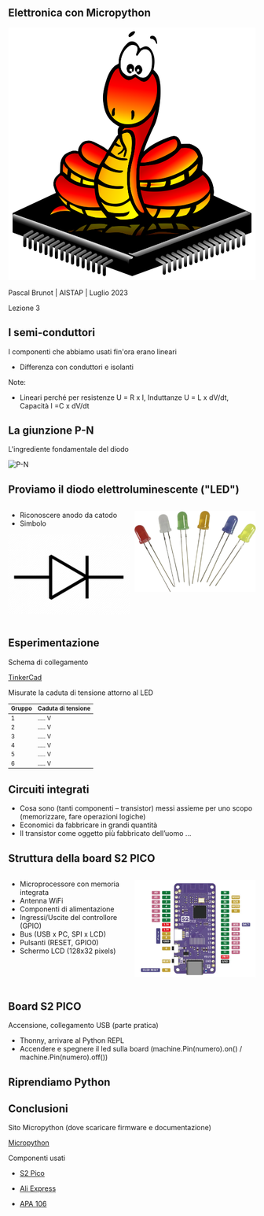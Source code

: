 [comment]: # (THEME = league)
[comment]: # (CODE_THEME = base16/zenburn)
[comment]: # (controls: true)
[comment]: # (keyboard: true)
[comment]: # (markdown: { smartypants: true })
[comment]: # (hash: false)
[comment]: # (respondToHashChanges: false)
[comment]: # (slideNumber: true)


<style>
.reveal h1 { font-size: 2.5em; }
</style>
<style type="text/css">
    :root {
        --r-main-font-size: 32px;
    }
</style>
<style type="text/css">
.twocolumn {
   display: grid;
   grid-template-columns: 1fr 1fr;
   grid-gap: 10px;
   text-align: left;
}
</style>

[comment]: # (!!!)

## Elettronica con Micropython

![Micropython logo](media/micropython-logo.svg) <!-- .element: style="height:250px; max-width:200vw; image-rendering: crisp-edges;" -->

Pascal Brunot | AISTAP | Luglio 2023

Lezione 3

[comment]: # (!!! data-background-color="aqua")

## I semi-conduttori

I componenti che abbiamo usati fin'ora erano lineari

- Differenza con conduttori e isolanti

Note:

- Lineari perché per resistenze U = R x I, Induttanze U = L x dV/dt, Capacità I =C x dV/dt

[comment]: # (!!!)

## La giunzione P-N

L'ingrediente fondamentale del diodo

![P-N](https://www.youtube.com/watch?v=JBtEckh3L9Q&t=3s)

[comment]: # (!!!)

## Proviamo il diodo elettroluminescente ("LED")

<div class="twocolumn">
<div>

- Riconoscere anodo da catodo
- Simbolo

![Symbol](media/symbol-diode2.png)

</div>
<div>

![LED](media/led.png)

</div>
</div>

[comment]: # (!!!)

## Esperimentazione

Schema di collegamento

[TinkerCad](https://www.tinkercad.com/things/8zAUERdv001)

Misurate la caduta di tensione attorno al LED

<small>

| Gruppo | Caduta di tensione |
| -- | -- |
| 1 | ..... V |
| 2 | ..... V |
| 3 | ..... V |
| 4 | ..... V |
| 5 | ..... V |
| 6 | ..... V |

</small>

[comment]: # (!!!)

## Circuiti integrati

- Cosa sono (tanti componenti – transistor) messi assieme per uno scopo (memorizzare, fare
operazioni logiche)
- Economici da fabbricare in grandi quantità
- Il transistor come oggetto più fabbricato dell’uomo …

[comment]: # (!!!)

## Struttura della board S2 PICO

<div class="twocolumn">
<div>

- Microprocessore con memoria integrata
- Antenna WiFi
- Componenti di alimentazione
- Ingressi/Uscite del controllore (GPIO)
- Bus (USB x PC, SPI x LCD)
- Pulsanti (RESET, GPIO0)
- Schermo LCD (128x32 pixels)

</div>
<div>

![Board](media/Wemos-S2-Pico-pinout.webp)

</div>
</div>

[comment]: # (!!!)

## Board S2 PICO

Accensione, collegamento USB (parte pratica)

- Thonny, arrivare al Python REPL
- Accendere e spegnere il led sulla board (machine.Pin(numero).on() / machine.Pin(numero).off())


[comment]: # (!!!)

## Riprendiamo Python



[comment]: # (!!!)

## Conclusioni

Sito Micropython (dove scaricare firmware e documentazione)

[Micropython](https://micropython.org/)

Componenti usati

- [S2 Pico](https://www.wemos.cc/en/latest/s2/s2_pico.html)

- [Ali Express](https://it.aliexpress.com/item/1005003215673294.html) 

- [APA 106](https://it.aliexpress.com/item/1005001863273661.html)
